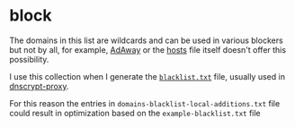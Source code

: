 # block

The domains in this list are wildcards and can be used in various blockers but not by all, for example, [AdAway](https://f-droid.org/en/packages/org.adaway/) or the [hosts](https://en.wikipedia.org/wiki/Hosts_(file)) file itself doesn't offer this possibility.

I use this collection when I generate the [`blacklist.txt`](https://git.nixnet.xyz/quindecim/dnscrypt-proxy-android/src/branch/master/config/blacklist.txt) file, usually used in [dnscrypt-proxy](https://github.com/DNSCrypt/dnscrypt-proxy).

For this reason the entries in `domains-blacklist-local-additions.txt` file could result in optimization based on the `example-blacklist.txt` file